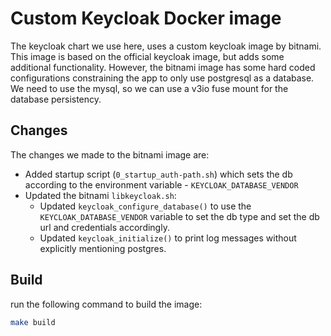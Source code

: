 # Custom Keycloak Docker image

The keycloak chart we use here, uses a custom keycloak image by bitnami. This image is based on the official keycloak image, but adds some additional functionality.
However, the bitnami image has some hard coded configurations constraining the app to only use postgresql as a database. We need to use the mysql, so we can use a v3io fuse mount for the database persistency.

## Changes
The changes we made to the bitnami image are:
- Added startup script (`0_startup_auth-path.sh`) which sets the db according to the environment variable - `KEYCLOAK_DATABASE_VENDOR`
- Updated the bitnami `libkeycloak.sh`: 
  - Updated `keycloak_configure_database()` to use the `KEYCLOAK_DATABASE_VENDOR` variable to set the db type and set the db url and credentials accordingly.
  - Updated `keycloak_initialize()` to print log messages without explicitly mentioning postgres.

## Build
run the following command to build the image:
```bash
make build
```


